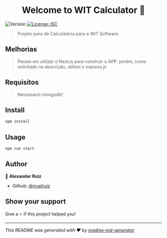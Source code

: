 <h1 align="center">Welcome to WIT Calculator 👋</h1>
<p>
  <img alt="Version" src="https://img.shields.io/badge/version-1.0.0-blue.svg?cacheSeconds=2592000" />
  <a href="#" target="_blank">
    <img alt="License: ISC" src="https://img.shields.io/badge/License-ISC-yellow.svg" />
  </a>
</p>

> Projeto para de Calculadora para a WIT Software.

## Melhorias
> Pensei em utilizar o NestJs para construir o APP, porém, como solicitado na descrição, utilizei o express.js

## Requisitos
> Necessário mongodb!

## Install

```sh
npm install
```

## Usage

```sh
npm run start
```

## Author

👤 **Alexander Ruiz**

* Github: [@rivailruiz](https://github.com/rivailruiz)

## Show your support

Give a ⭐️ if this project helped you!

***
_This README was generated with ❤️ by [readme-md-generator](https://github.com/kefranabg/readme-md-generator)_